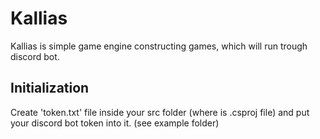 # Kallias

Kallias is simple game engine constructing games, which will run trough discord bot.


## Initialization

Create 'token.txt' file inside your src folder (where is .csproj file) and put your
discord bot token into it. (see example folder)
